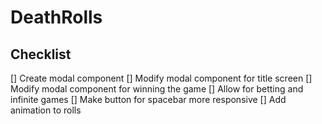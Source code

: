 # DeathRolls

## Checklist
[] Create modal component
[] Modify modal component for title screen
[] Modify modal component for winning the game
[] Allow for betting and infinite games
[] Make button for spacebar more responsive
[] Add animation to rolls